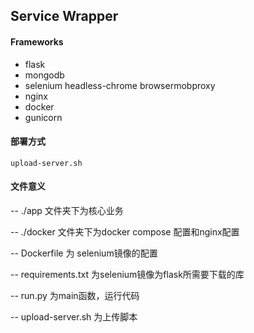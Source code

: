 ## Service Wrapper

#### Frameworks
- flask
- mongodb
- selenium headless-chrome browsermobproxy
- nginx
- docker
- gunicorn

#### 部署方式

`upload-server.sh`

#### 文件意义

-- ./app 文件夹下为核心业务

-- ./docker 文件夹下为docker compose 配置和nginx配置

-- Dockerfile 为 selenium镜像的配置

-- requirements.txt 为selenium镜像为flask所需要下载的库

-- run.py 为main函数，运行代码

-- upload-server.sh 为上传脚本